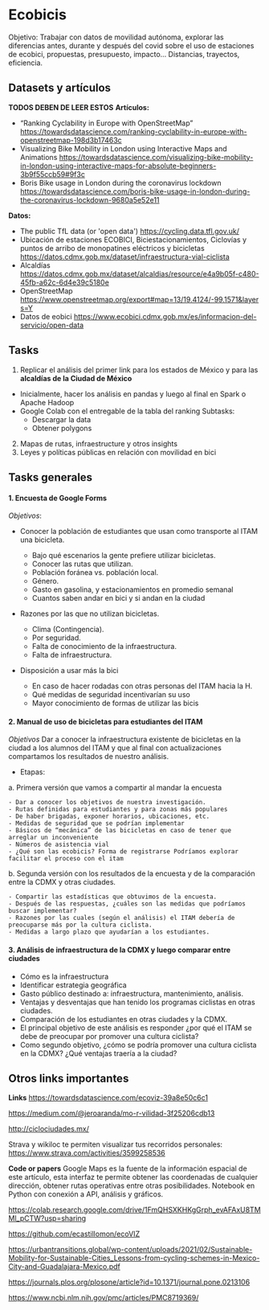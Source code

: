 # Ecobicis
Objetivo: Trabajar con datos de movilidad autónoma, explorar las diferencias antes, durante y después del covid sobre el uso de estaciones de ecobici, propuestas, presupuesto, impacto… Distancias, trayectos, eficiencia.


## Datasets y artículos
**TODOS DEBEN DE LEER ESTOS**
**Artículos:**

- “Ranking Cyclability in Europe with OpenStreetMap”
https://towardsdatascience.com/ranking-cyclability-in-europe-with-openstreetmap-198d3b17463c
- Visualizing Bike Mobility in London using Interactive Maps and Animations
https://towardsdatascience.com/visualizing-bike-mobility-in-london-using-interactive-maps-for-absolute-beginners-3b9f55ccb59#9f3c
- Boris Bike usage in London during the coronavirus lockdown
https://towardsdatascience.com/boris-bike-usage-in-london-during-the-coronavirus-lockdown-9680a5e52e11


**Datos:**

- The public TfL data (or 'open data')
https://cycling.data.tfl.gov.uk/
- Ubicación de estaciones ECOBICI, Biciestacionamientos, Ciclovías y puntos de arribo de monopatines eléctricos y bicicletas
https://datos.cdmx.gob.mx/dataset/infraestructura-vial-ciclista
- Alcaldías
https://datos.cdmx.gob.mx/dataset/alcaldias/resource/e4a9b05f-c480-45fb-a62c-6d4e39c5180e 
- OpenStreetMap
https://www.openstreetmap.org/export#map=13/19.4124/-99.1571&layers=Y 
- Datos de eobici
https://www.ecobici.cdmx.gob.mx/es/informacion-del-servicio/open-data

## Tasks 
1. Replicar el análisis del primer link para los estados de México y para las **alcaldías de la Ciudad de México**
- Inicialmente, hacer los análisis en pandas y luego al final en Spark o Apache Hadoop
- Google Colab con el entregable de la tabla del ranking
Subtasks:
  - Descargar la data
  - Obtener polygons
2. Mapas de rutas, infraestructure y otros insights
3. Leyes y políticas públicas en relación con movilidad en bici


## Tasks generales

#### 1. Encuesta de Google Forms

*Objetivos*:
- Conocer la población de estudiantes que usan como transporte al ITAM una bicicleta.
  - Bajo qué escenarios la gente prefiere utilizar bicicletas.
  - Conocer las rutas que utilizan. 
  - Población foránea vs. población local.
  - Género.
  - Gasto en gasolina, y estacionamientos en promedio semanal
  - Cuantos saben andar en bici y si andan en la ciudad

- Razones por las que no utilizan bicicletas.
  - Clima (Contingencia).
  - Por seguridad.
  - Falta de conocimiento de la infraestructura.
  - Falta de infraestructura.

- Disposición a usar más la bici
  - En caso de hacer rodadas con otras personas del ITAM hacia la H.
  - Qué medidas de seguridad incentivarían su uso
  - Mayor conocimiento de formas de utilizar las bicis

#### 2. Manual de uso de bicicletas para estudiantes del ITAM

  *Objetivos*
    Dar a conocer la infraestructura existente de bicicletas en la ciudad a los alumnos del ITAM y que al final con actualizaciones compartamos los resultados de       nuestro análisis. 

  - Etapas:

  a. Primera versión que vamos a compartir al mandar la encuesta
  
    - Dar a conocer los objetivos de nuestra investigación.
    - Rutas definidas para estudiantes y para zonas más populares
    - De haber brigadas, exponer horarios, ubicaciones, etc. 
    - Medidas de seguridad que se podrían implementar
    - Básicos de “mecánica” de las bicicletas en caso de tener que arreglar un inconveniente
    - Números de asistencia vial
    - ¿Qué son las ecobicis? Forma de registrarse Podríamos explorar facilitar el proceso con el itam

  b. Segunda versión con los resultados de la encuesta y de la comparación entre la CDMX y otras ciudades.
  
    - Compartir las estadísticas que obtuvimos de la encuesta.
    - Después de las respuestas, ¿cuáles son las medidas que podríamos buscar implementar?
    - Razones por las cuales (según el análisis) el ITAM debería de preocuparse más por la cultura ciclista.
    - Medidas a largo plazo que ayudarían a los estudiantes.


#### 3. Análisis de infraestructura de la CDMX y luego comparar entre ciudades

  - Cómo es la infraestructura 
  - Identificar estrategia geográfica
  - Gasto público destinado a: infraestructura, mantenimiento, análisis.
  - Ventajas y desventajas que han tenido los programas ciclistas en otras ciudades.
  - Comparación de los estudiantes en otras ciudades y la CDMX.
  - El principal objetivo de este análisis es responder ¿por qué el ITAM se debe de preocupar por promover una cultura ciclista?
  - Como segundo objetivo, ¿cómo se podría promover una cultura ciclista en la CDMX? ¿Qué ventajas traería a la ciudad?


## Otros links importantes

**Links**
https://towardsdatascience.com/ecoviz-39a8e50c6c1

https://medium.com/@jeroaranda/mo-r-vilidad-3f25206cdb13

http://ciclociudades.mx/

Strava y wikiloc te permiten visualizar tus recorridos personales: https://www.strava.com/activities/3599258536

**Code or papers**
Google Maps es la fuente de la información espacial de este artículo, esta interfaz te permite obtener las coordenadas de cualquier dirección, obtener rutas operativas entre otras posibilidades. Notebook en Python con conexión a API, análisis y gráficos.

https://colab.research.google.com/drive/1FmQHSXKHKgGrph_evAFAxU8TMMl_pCTW?usp=sharing

https://github.com/ecastillomon/ecoVIZ


https://urbantransitions.global/wp-content/uploads/2021/02/Sustainable-Mobility-for-Sustainable-Cities_Lessons-from-cycling-schemes-in-Mexico-City-and-Guadalajara-Mexico.pdf

https://journals.plos.org/plosone/article?id=10.1371/journal.pone.0213106


https://www.ncbi.nlm.nih.gov/pmc/articles/PMC8719369/






